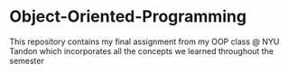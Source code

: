# Object-Oriented-Programming
This repository contains my final assignment from my OOP class @ NYU Tandon which incorporates all the concepts we learned throughout the semester
